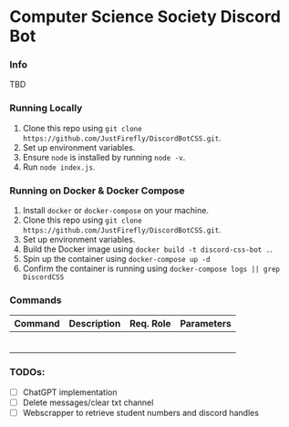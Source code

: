 # Computer Science Society Discord Bot

### Info

TBD

### Running Locally

1. Clone this repo using `git clone https://github.com/JustFirefly/DiscordBotCSS.git`.
2. Set up environment variables. 
3. Ensure `node` is installed by running `node -v`. 
4. Run `node index.js`.

### Running on Docker & Docker Compose

1. Install `docker` or `docker-compose` on your machine.
2. Clone this repo using `git clone https://github.com/JustFirefly/DiscordBotCSS.git`. 
3. Set up environment variables. 
4. Build the Docker image using `docker build -t discord-css-bot .`. 
5. Spin up the container using `docker-compose up -d`
6. Confirm the container is running using `docker-compose logs || grep DiscordCSS`

### Commands

| **Command** | **Description** | **Req. Role** | **Parameters** |
|:-----------:|:---------------:|:-------------:|:--------------:|
|             |                 |               |                |
|             |                 |               |                |
|             |                 |               |                |
|             |                 |               |                |
|             |                 |               |                |
|             |                 |               |                |

### TODOs:

- [ ] ChatGPT implementation
- [ ] Delete messages/clear txt channel
- [ ] Webscrapper to retrieve student numbers and discord handles